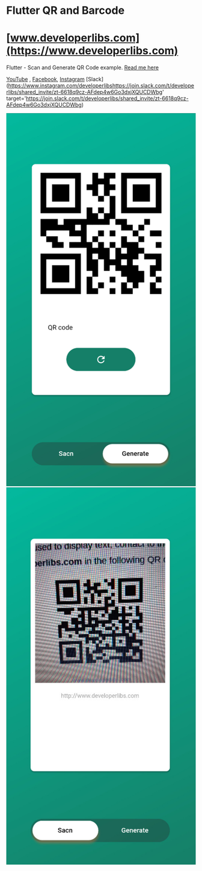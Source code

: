# Flutter QR and Barcode

# [www.developerlibs.com](https://www.developerlibs.com)

Flutter - Scan and Generate QR Code example. [Read me here](https://www.developerlibs.com/2020/04/flutter-scan-generate-qr-code-example.html)

[YouTube](https://youtu.be/PA09IHkacYM) ,
[Facebook](https://www.facebook.com/developerlibs), 
[Instagram](https://www.instagram.com/developerlibs)
[Slack](https://www.instagram.com/developerlibshttps://join.slack.com/t/developerlibs/shared_invite/zt-6618q9cz-AFdep4w6Go3dxjXQUCDWbg' target='https://join.slack.com/t/developerlibs/shared_invite/zt-6618q9cz-AFdep4w6Go3dxjXQUCDWbg)

![ScreenShot](https://github.com/DeveloperLibs/flutter_qr_barcode/blob/master/screen/flutter-qr-generate-example.jpg)
![ScreenShot](https://github.com/DeveloperLibs/flutter_qr_barcode/blob/master/screen/flutter-qr-bar-code-scan-example.jpg)
